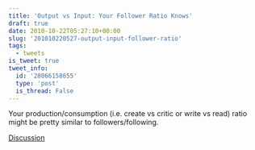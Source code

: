 ```yaml
---
title: 'Output vs Input: Your Follower Ratio Knows'
draft: true
date: 2010-10-22T05:27:10+00:00
slug: '201010220527-output-input-follower-ratio'
tags:
  - tweets
is_tweet: true
tweet_info:
  id: '28066158655'
  type: 'post'
  is_thread: False
---
```




Your production/consumption (i.e. create vs critic or write vs read) ratio might be pretty similar to followers/following.

[Discussion](https://x.com/sytelus/status/28066158655)

